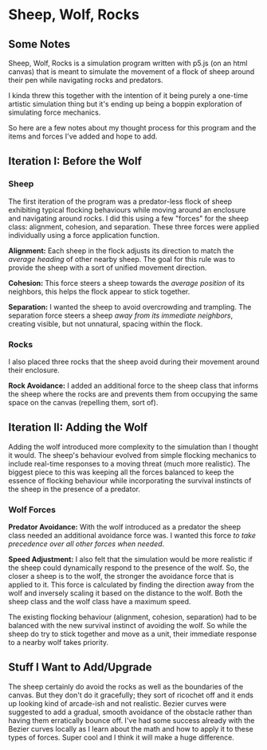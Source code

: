# Sheep, Wolf, Rocks

## Some Notes

Sheep, Wolf, Rocks is a simulation program written with p5.js (on an html canvas) that is meant to simulate the movement of a flock of sheep around their pen while navigating rocks and predators.

I kinda threw this together with the intention of it being purely a one-time artistic simulation thing but it's ending up being a boppin exploration of simulating force mechanics.

So here are a few notes about my thought process for this program and the items and forces I've added and hope to add.

## Iteration I: Before the Wolf

### Sheep

The first iteration of the program was a predator-less flock of sheep exhibiting typical flocking behaviours while moving around an enclosure and navigating around rocks. I did this using a few "forces" for the sheep class: alignment, cohesion, and separation.  These three forces were applied individually using a force application function.

**Alignment:** Each sheep in the flock adjusts its direction to match the *average heading* of other nearby sheep.  The goal for this rule was to provide the sheep with a sort of unified movement direction.

**Cohesion:** This force steers a sheep towards the *average position* of its neighbors, this helps the flock appear to stick together.

**Separation:** I wanted the sheep to avoid overcrowding and trampling.  The separation force steers a sheep *away from its immediate neighbors*, creating visible, but not unnatural, spacing within the flock.

### Rocks

I also placed three rocks that the sheep avoid during their movement around their enclosure.

**Rock Avoidance:** I added an additional force to the sheep class that informs the sheep where the rocks are and prevents them from occupying the same space on the canvas (repelling them, sort of).  

## Iteration II: Adding the Wolf

Adding the wolf introduced more complexity to the simulation than I thought it would. The sheep's behaviour evolved from simple flocking mechanics to include real-time responses to a moving threat (much more realistic). 
The biggest piece to this was keeping all the forces balanced to keep the essence of flocking behaviour while incorporating the survival instincts of the sheep in the presence of a predator.

### Wolf Forces

**Predator Avoidance:** With the wolf introduced as a predator the sheep class needed an additional avoidance force was. I wanted this force *to take precedence over all other forces when needed*.

**Speed Adjustment:** I also felt that the simulation would be more realistic if the sheep could dynamically respond to the presence of the wolf. So, the closer a sheep is to the wolf, the stronger the avoidance force that is applied to it. This force is calculated by finding the direction away from the wolf and inversely scaling it based on the distance to the wolf.  Both the sheep class and the wolf class have a maximum speed.

The existing flocking behaviour (alignment, cohesion, separation) had to be balanced with the new survival instinct of avoiding the wolf. So while the sheep do try to stick together and move as a unit, their immediate response to a nearby wolf takes priority.

## Stuff I Want to Add/Upgrade

The sheep certainly do avoid the rocks as well as the boundaries of the canvas.  But they don't do it gracefully; they sort of ricochet off and it ends up looking kind of arcade-ish and not realistic.  Bezier curves were suggested to add a gradual, smooth avoidance of the obstacle rather than having them erratically bounce off.  I've had some success already with the Bezier curves locally as I learn about the math and how to apply it to these types of forces.  Super cool and I think it will make a huge difference.


